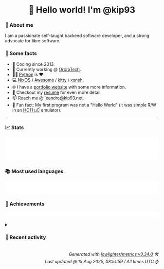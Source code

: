 <!-- README template, populated using this action:
     https://github.com/kip93/kip93/blob/main/.github/workflows/readme.yml. -->

<h1 align="center">👋 Hello world! I'm @kip93</h1> <!-- LOGIN => username -->

### 👤 About me

I am a passionate self-taught backend software developer, and a strong advocate for libre software.


### 💬 Some facts

* 📅 Coding since 2013.
* 💼 Currently working @ [OroraTech](https://ororatech.com/).
* 👨‍💻 [Python](https://github.com/search?q=user%3Akip93&l=python) is ❤️. <!-- LOGIN => username -->
* 💻 [NixOS](https://github.com/NixOS/) /
     [Awesome](https://github.com/awesomeWM/) /
     [kitty](https://github.com/kovidgoyal/kitty/) /
     [xonsh](https://github.com/xonsh/).
* 🌐 I have a [portfolio website](https://kip93.net/) with some more information.
* 📝 Checkout my [résumé](https://kip93.net/resume/) for even more detail.
* 📫 Reach me @ [leandro@kip93.net](mailto:leandro@kip93.net).
* 🎲 Fun fact: My first program was not a "Hello World" (it was simple R/W in an [HC11 µC](https://en.wikipedia.org/wiki/68HC11) emulator).


-----------------------------------------------------------------------------------------------------------------------


### 📈 Stats

![](./stats.svg)


### 📚 Most used languages <!-- by percentage, in decreasing order -->

![](./languages.svg)


### 🏅 Achievements

![](./achievements.svg)


<details> <!-- Last activity -->
<!-- Almost verbatim copy of https://github.com/lowlighter/metrics/blob/latest/source/templates/markdown/partials/activity.ejs, but restructured to be foldable. -->
<summary><h3>📰 Recent activity</h3></summary>

  * *On 14 Aug 2025, 16:20:35*
* 💬 Commented on [#13743 Fix Git LFS SSH issues](https://github.com/NixOS/nix/pull/13743) from [NixOS/nix](https://github.com/NixOS/nix)
  * *On 13 Aug 2025, 16:03:14*
* 🔍 Reviewed [#13743 Fix Git LFS SSH issues](https://github.com/NixOS/nix/pull/13743) in [NixOS/nix](https://github.com/NixOS/nix)
  * *On 13 Aug 2025, 16:03:15*
* ➡️ Pushed 1 commit in [kip93/nix](https://github.com/kip93/nix) on branch `fix/lfs-ssh`
  * [#43be5a8](https://github.com/kip93/nix/commit/43be5a8) Apply code review suggestions
  * *On 13 Aug 2025, 16:02:04*
</details>


<h6 align="right"><em>
    Generated with <a href="https://github.com/lowlighter/metrics/tree/latest/">lowlighter/metrics v3.34.0</a> 🛠️<br> <!-- VERSION => MAJOR.minor.patch -->
    Last updated @ 15 Aug 2025, 08:51:59 / All times UTC ⌚ <!-- meta.generated => DD/MM/YYYY, hh:mm -->
</em></h6>

